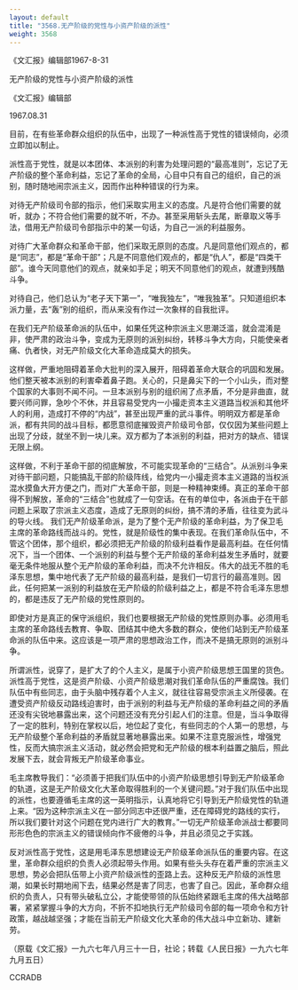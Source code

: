 ```yaml
---
layout: default
title: "3568.无产阶级的党性与小资产阶级的派性"
weight: 3568
---
```


《文汇报》编辑部1967-8-31

无产阶级的党性与小资产阶级的派性

《文汇报》编辑部

1967.08.31

目前，在有些革命群众组织的队伍中，出现了一种派性高于党性的错误倾向，必须立即加以制止。

派性高于党性，就是以本团体、本派别的利害为处理问题的“最高准则”，忘记了无产阶级的整个革命利益，忘记了革命的全局，心目中只有自己的组织，自己的派别，随时随地闹宗派主义，因而作出种种错误的行为来。

对待无产阶级司令部的指示，他们采取实用主义的态度。凡是符合他们需要的就听，就办；不符合他们需要的就不听，不办。甚至采用斩头去尾，断章取义等手法，借用无产阶级司令部指示中的某一句话，为自己一派的利益服务。

对待广大革命群众和革命干部，他们采取无原则的态度。凡是同意他们观点的，都是“同志”，都是“革命干部”；凡是不同意他们观点的，都是“仇人”，都是“四类干部”。谁今天同意他们的观点，就亲如手足；明天不同意他们的观点，就遭到残酷斗争。

对待自己，他们总认为“老子天下第一”，“唯我独左”，“唯我独革”。只知道组织本派力量，去“轰”别的组织，而从来没有作过一次象样的自我批评。

在我们无产阶级革命派的队伍中，如果任凭这种宗派主义思潮泛滥，就会混淆是非，使严肃的政治斗争，变成为无原则的派别纠纷，转移斗争大方向，只能使亲者痛、仇者快，对无产阶级文化大革命造成莫大的损失。

这样做，严重地阻碍着革命大批判的深入展开，阻碍着革命大联合的巩固和发展。他们整天被本派别的利害牵着鼻子跑。关心的，只是鼻尖下的一个小山头，而对整个国家的大事则不闻不问。一旦本派别与别的组织闹了点矛盾，不分是非曲直，就要兴师问罪，急吵个不休，并且容易受党内一小撮走资本主义道路当权派和其他坏人的利用，造成打不停的“内战”，甚至出现严重的武斗事件。明明双方都是革命派，都有共同的战斗目标，都愿意彻底摧毁资产阶级司令部，仅仅因为某些问题上出现了分歧，就坐不到一块儿来。双方都为了本派别的利益，把对方的缺点、错误无限上纲。

这样做，不利于革命干部的彻底解放，不可能实现革命的“三结合”。从派别斗争来对待干部问题，只能搞乱干部的阶级阵线，给党内一小撮走资本主义道路的当权派混水摸鱼大开方便之门，而对广大革命干部，则是一种精神束缚。真正的革命干部得不到解放，革命的“三结合”也就成了一句空话。在有的单位中，各派由于在干部问题上采取了宗派主义态度，造成了无原则的纠纷，搞不清的矛盾，往往变为武斗的导火线。    我们无产阶级革命派，是为了整个无产阶级的革命利益，为了保卫毛主席的革命路线而战斗的。党性，就是阶级性的集中表现。在我们革命队伍中，不管这个团体，那个组织，都必须把无产阶级的阶级利益看作是最高利益。在任何情况下，当一个团体、一个派别的利益与整个无产阶级的革命利益发生矛盾时，就要毫无条件地服从整个无产阶级的革命利益，而决不允许相反。伟大的战无不胜的毛泽东思想，集中地代表了无产阶级的最高利益，是我们一切言行的最高准则。因此，任何把某一派别的利益放在无产阶级的阶级利益之上，都是不符合毛泽东思想的，都是违反了无产阶级的党性原则的。

即使对方是真正的保守派组织，我们也要根据无产阶级的党性原则办事。必须用毛主席的革命路线去教育、争取、团结其中绝大多数的群众，使他们站到无产阶级革命派的队伍中来。这应该是一项严肃的思想政治工作，而决不是搞无原则的派别斗争。

所谓派性，说穿了，是扩大了的个人主义，是属于小资产阶级思想王国里的货色。派性高于党性，这是资产阶级、小资产阶级思潮对我们革命队伍的严重腐蚀。我们队伍中有些同志，由于头脑中残存着个人主义，就往往容易受宗派主义所侵袭。在遭受资产阶级反动路线迫害时，由于派别的利益与无产阶级的革命利益之间的矛盾还没有尖锐地暴露出来，这个问题还没有充分引起人们的注意。但是，当斗争取得了一定的胜利，特别在掌权以后，地位起了变化，有些同志的个人第一的思想，与无产阶级整个革命利益的矛盾就显著地暴露出来。如果不注意克服派性，增强党性，反而大搞宗派主义活动，就必然会把党和无产阶级的根本利益置之脑后，照此发展下去，就会背叛无产阶级革命事业。

毛主席教导我们：“必须善于把我们队伍中的小资产阶级思想引导到无产阶级革命的轨道，这是无产阶级文化大革命取得胜利的一个关键问题。”对于我们队伍中出现的派性，也要遵循毛主席的这一英明指示，认真地将它引导到无产阶级党性的轨道上来。“因为这种宗派主义在一部分同志中还很严重，还在障碍党的路线的实行，所以我们要针对这个问题在党内进行广大的教育。”一切无产阶级革命派战士都要同形形色色的宗派主义的错误倾向作不疲倦的斗争，并且必须见之于实践。

反对派性高于党性，这是用毛泽东思想建设无产阶级革命派队伍的重要内容。在这里，革命群众组织的负责人必须起带头作用。如果有些头头存在着严重的宗派主义思想，势必会把队伍带上小资产阶级派性的歪路上去。这种反无产阶级的派性思潮，如果长时期地闹下去，结果必然是害了同志，也害了自己。因此，革命群众组织的负责人，只有带头破私立公，才能使带领的队伍始终紧跟毛主席的伟大战略部署，紧紧掌握斗争的大方向，不折不扣地执行无产阶级司令部的每一项命令和方针政策，越战越坚强；才能在当前无产阶级文化大革命的伟大战斗中立新功、建新劳。

（原载《文汇报》一九六七年八月三十一日，社论；转载《人民日报》一九六七年九月五日）

CCRADB

